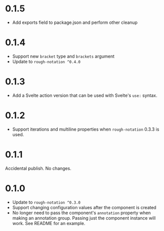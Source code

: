 # 0.1.5

- Add exports field to package.json and perform other cleanup

# 0.1.4

- Support new `bracket` type and `brackets` argument
- Update to `rough-notation ^0.4.0`

# 0.1.3

- Add a Svelte action version that can be used with Svelte's `use:` syntax.

# 0.1.2

- Support iterations and multiline properties when `rough-notation` 0.3.3 is used.

# 0.1.1

Accidental publish. No changes.

# 0.1.0

- Update to `rough-notation ^0.3.0`
- Support changing configuration values after the component is created
- No longer need to pass the component's `annotation` property when making an annotation group. Passing just the component instance will work. See README for an example.
